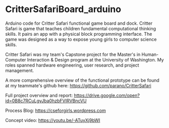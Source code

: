 CritterSafariBoard_arduino
==========================

Arduino code for Critter Safari functional game board and dock. Critter Safari is game that teaches children fundamental computational thinking skills. It pairs an app with a physical block programming interface. The game was designed as a way to expose young girls to computer science skills.

Critter Safari was my team's Capstone project for the Master's in Human-Computer Interaction & Design program at the University of Washington. My roles spanned hardware engineering, user research, and project management.

A more comprehensive overview of the functional prototype can be found at my teammate's github here: https://github.com/parano/CritterSafari

Full project overview and report:
https://drive.google.com/open?id=0B8c7RCuLgyJba0hzbFVIRVBncVU

Process Blog:
https://cseforgirls.wordpress.com

Concept video:
https://youtu.be/-ATuyXj9bWI
